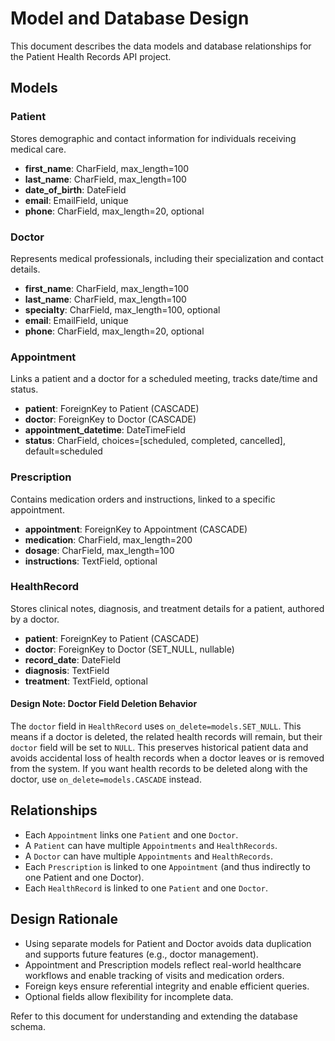 # Model and Database Design

This document describes the data models and database relationships for the Patient Health Records API project.


## Models

### Patient
Stores demographic and contact information for individuals receiving medical care.
- **first_name**: CharField, max_length=100
- **last_name**: CharField, max_length=100
- **date_of_birth**: DateField
- **email**: EmailField, unique
- **phone**: CharField, max_length=20, optional

### Doctor
Represents medical professionals, including their specialization and contact details.
- **first_name**: CharField, max_length=100
- **last_name**: CharField, max_length=100
- **specialty**: CharField, max_length=100, optional
- **email**: EmailField, unique
- **phone**: CharField, max_length=20, optional

### Appointment
Links a patient and a doctor for a scheduled meeting, tracks date/time and status.
- **patient**: ForeignKey to Patient (CASCADE)
- **doctor**: ForeignKey to Doctor (CASCADE)
- **appointment_datetime**: DateTimeField
- **status**: CharField, choices=[scheduled, completed, cancelled], default=scheduled

### Prescription
Contains medication orders and instructions, linked to a specific appointment.
- **appointment**: ForeignKey to Appointment (CASCADE)
- **medication**: CharField, max_length=200
- **dosage**: CharField, max_length=100
- **instructions**: TextField, optional

### HealthRecord
Stores clinical notes, diagnosis, and treatment details for a patient, authored by a doctor.
- **patient**: ForeignKey to Patient (CASCADE)
- **doctor**: ForeignKey to Doctor (SET_NULL, nullable)
- **record_date**: DateField
- **diagnosis**: TextField
- **treatment**: TextField, optional

#### Design Note: Doctor Field Deletion Behavior
The `doctor` field in `HealthRecord` uses `on_delete=models.SET_NULL`. This means if a doctor is deleted, the related health records will remain, but their `doctor` field will be set to `NULL`. This preserves historical patient data and avoids accidental loss of health records when a doctor leaves or is removed from the system. If you want health records to be deleted along with the doctor, use `on_delete=models.CASCADE` instead.


## Relationships
- Each `Appointment` links one `Patient` and one `Doctor`.
- A `Patient` can have multiple `Appointments` and `HealthRecords`.
- A `Doctor` can have multiple `Appointments` and `HealthRecords`.
- Each `Prescription` is linked to one `Appointment` (and thus indirectly to one Patient and one Doctor).
- Each `HealthRecord` is linked to one `Patient` and one `Doctor`.


## Design Rationale
- Using separate models for Patient and Doctor avoids data duplication and supports future features (e.g., doctor management).
- Appointment and Prescription models reflect real-world healthcare workflows and enable tracking of visits and medication orders.
- Foreign keys ensure referential integrity and enable efficient queries.
- Optional fields allow flexibility for incomplete data.

Refer to this document for understanding and extending the database schema.
